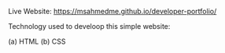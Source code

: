 Live Website: https://msahmedme.github.io/developer-portfolio/

Technology used to develoop this simple website:

(a) HTML
(b) CSS
